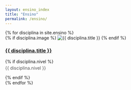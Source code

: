 ```yaml
---
layout: ensino_index
title: "Ensino"
permalink: /ensino/
---
```


<div class="ensino-grid">
  {% for disciplina in site.ensino %}
    <div class="card card-ensino">
      {% if disciplina.image %}
        <img class="img-ensino" src="{{ disciplina.image | relative_url }}" alt="{{ disciplina.title }}">
      {% endif %}
      <h3><a href="{{ disciplina.url | relative_url }}">{{ disciplina.title }}</a></h3>
      {% if disciplina.nivel %}
        <p style="font-size: 0.9rem; color: #555; margin-top: 0.25rem;">{{ disciplina.nivel }}</p>
      {% endif %}
    </div>
  {% endfor %}
</div>


